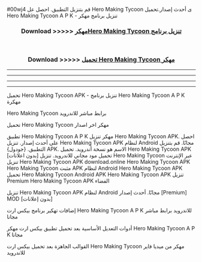 #00wj4 قم بتنزيل التطبيق. احصل عل Hero Making Tycoon  ى أحدث إصدار.تحميل Hero Making Tycoon  A P K - تنزيل برنامج مهكر



<div align="center">
<h3>Download >>>>> <a href="https://ar-sites.web.app/?ar= Hero Making Tycoon ">مهكرHero Making Tycoon  تنزيل برنامج</a></h3><br>

<h3>Download >>>>> <a href="https://ar-sites.web.app/?ar= Hero Making Tycoon ">تحميل Hero Making Tycoon  مهكر</a></h3>
</div>


----------------------------------------------------------

----------------------------------------------------------

----------------------------------------------------------

----------------------------------------------------------


تحميل Hero Making Tycoon  APK - تنزيل برنامج Hero Making Tycoon  A P K مهكرة

Hero Making Tycoon  برابط مباشر للاندرويد

تحميل Hero Making Tycoon  مهكر اخر اصدار

تطبيق Hero Making Tycoon  A P K مهكر
تنزيل Hero Making Tycoon  APK. احصل على أحدث إصدار.
تنزيل Hero Making Tycoon  APK لنظام Android مجانًا.
قم بتنزيل التطبيق. {جودول} APK. الاسم هو نسخة أندرويد.
تحميل Hero Making Tycoon  APK [بدون اعلانات]
تحميل مود مجاني للاندرويد.
تنزيل Hero Making Tycoon  عبر الإنترنت
تنزيل Hero Making Tycoon  APK
download.online Hero Making Tycoon  APK
Hero Making Tycoon  مثبت APK لنظام Android
Hero Making Tycoon  APK
تحميل Hero Making Tycoon  Android APK
Hero Making Tycoon  APK تنزيل Premium
Hero Making Tycoon  APK الفضاء

تنزيل Hero Making Tycoon  APK لنظام Android مجانًا. أحدث إصدار [Premium] MOD [بدون إعلانات]

إضافات تهكير برنامج بيكس ارت Hero Making Tycoon  A P K للاندرويد برابط مباشر مجانا

أدوات التعديل الأساسية بعد تحميل تطبيق بيكس ارت مهكر Hero Making Tycoon  A P K مجانا

القوالب الجاهزة بعد تحميل بيكس ارت Hero Making Tycoon  مهكر من ميديا فاير للاندرويد



